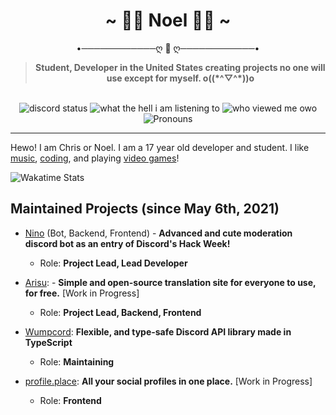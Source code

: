<div align='center'>
  <h1>~ 🌺🐾 Noel 🐾🌺 ~</h1>
  <p>•────────────ღ 💜 ღ────────────• </p>
  <blockquote><strong>Student, Developer in the United States creating projects no one will use except for myself. o((*^▽^*))o</strong></blockquote>

  <br />

  <img alt="discord status" src="https://nocache.advaith.workers.dev/?url=https://img.shields.io/endpoint?url=https://dev.discordprofiles.me/api/badge/status/280158289667555328" />
  <img alt="what the hell i am listening to" src="https://nocache.advaith.workers.dev/?url=https://img.shields.io/endpoint?url=https://dev.discordprofiles.me/api/badge/spotify/280158289667555328" />
  <img alt="who viewed me owo" src="https://komarev.com/ghpvc/?username=auguwu" />
  <img alt='Pronouns' src='https://img.shields.io/endpoint?url=https://pronoundb.org/shields/6004d014406af11e4593a013' />
</div>

<hr />

Hewo! I am Chris or Noel. I am a 17 year old developer and student. I like [music](https://last.fm/user/auguwu), [coding](https://wakatime.com/@auguwu), and playing [video games](https://steamcommunity.com/id/auguwu)!

![Wakatime Stats](https://github-readme-stats.vercel.app/api/wakatime?username=auguwu&compat=true&theme=dracula)

## Maintained Projects (since May 6th, 2021)
- [Nino](https://github.com/NinoDiscord/Nino) (Bot, Backend, Frontend) - **Advanced and cute moderation discord bot as an entry of Discord's Hack Week!**
  - Role: **Project Lead, Lead Developer**

- [Arisu](https://github.com/arisuland): - **Simple and open-source translation site for everyone to use, for free.** [Work in Progress]
  - Role: **Project Lead, Backend, Frontend**

- [Wumpcord](https://github.com/auguwu/Wumpcord): **Flexible, and type-safe Discord API library made in TypeScript**
  - Role: **Maintaining**

- [profile.place](https://profile.place): **All your social profiles in one place.** [Work in Progress]
  - Role: **Frontend**
